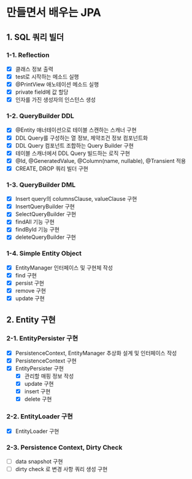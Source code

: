 # 만들면서 배우는 JPA

## 1. SQL 쿼리 빌더

### 1-1. Reflection

- [x] 클래스 정보 출력
- [x] test로 시작하는 메소드 실행
- [x] @PrintView 애노테이션 메소드 실행
- [x] private field에 값 할당
- [x] 인자를 가진 생성자의 인스턴스 생성

### 1-2. QueryBuilder DDL

- [x] @Entity 애너테이션으로 테이블 스캔하는 스캐너 구현
- [x] DDL Query를 구성하는 열 정보, 제약조건 정보 컴포넌트화
- [x] DDL Query 컴포넌트 조합하는 Query Builder 구현
- [x] 테이블 스캐너에서 DDL Query 빌드하는 로직 구현
- [x] @Id, @GeneratedValue, @Column(name, nullable), @Transient 적용
- [x] CREATE, DROP 쿼리 빌더 구현

### 1-3. QueryBuilder DML

- [x] Insert query의 columnsClause, valueClause 구현
- [x] InsertQueryBuilder 구현
- [x] SelectQueryBuilder 구현
- [x] findAll 기능 구현
- [x] findById 기능 구현
- [x] deleteQueryBuilder 구현

### 1-4. Simple Entity Object

- [x] EntityManager 인터페이스 및 구현체 작성
- [x] find 구현
- [x] persist 구현
- [x] remove 구현
- [x] update 구현

## 2. Entity 구현

### 2-1. EntityPersister 구현

- [x] PersistenceContext, EntityManager 추상화 설계 및 인터페이스 작성
- [x] PersistenceContext 구현
- [x] EntityPersister 구현
  - [x] 관리할 매핑 정보 작성
  - [x] update 구현
  - [x] insert 구현
  - [x] delete 구현

### 2-2. EntityLoader 구현

- [x] EntityLoader 구현

### 2-3. Persistence Context, Dirty Check

- [ ] data snapshot 구현
- [ ] dirty check 로 변경 사항 쿼리 생성 구현
